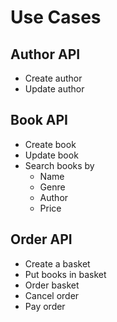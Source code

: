# Use Cases

## Author API
- Create author
- Update author

## Book API
- Create book
- Update book
- Search books by
  - Name
  - Genre
  - Author
  - Price

## Order API
- Create a basket
- Put books in basket
- Order basket
- Cancel order
- Pay order
